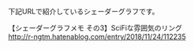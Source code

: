 下記URLで紹介しているシェーダーグラフです。<br>

【シェーダーグラフメモ その3】SciFiな雰囲気のリング<br>
http://r-ngtm.hatenablog.com/entry/2018/11/24/112235